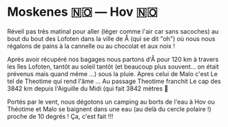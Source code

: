 # Moskenes 🇳🇴 — Hov 🇳🇴

<!-- 122km / 1134m+ / 1124m- -->

Réveil pas très matinal pour aller (léger comme l'air car sans sacoches) au bout du bout des Lofoten dans la ville de Å (qui se dit "oh") où nous nous régalons de pains à la cannelle ou au chocolat et aux noix ! 

Après avoir récupéré nos bagages nous partons d'Å pour 120 km à travers les îles Lofoten, tantôt au soleil tantôt (et beaucoup plus souvent... on était prévenus mais quand même ...) sous la pluie. Apres celui de Malo c'est Le tel de Theotime qui rend l'âme ... Au passage Theotime franchit Le cap des 3842 km depuis l'Aiguille du Midi (qui fait 3842 mètres 🙂

Portés par le vent, nous dégotons un camping au borts de l'eau à Hov ou Théotime et Malo se baignent dans une eau (au delà du cercle polaire !) proche de 10 degrés ! Ça, c'est fait !!!

